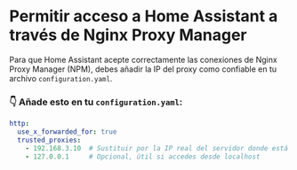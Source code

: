 # Permitir acceso a Home Assistant a través de Nginx Proxy Manager

Para que Home Assistant acepte correctamente las conexiones de Nginx Proxy Manager (NPM), debes añadir la IP del proxy como confiable en tu archivo `configuration.yaml`.

### 👇 Añade esto en tu `configuration.yaml`:

```yaml
http:
  use_x_forwarded_for: true
  trusted_proxies:
    - 192.168.3.10  # Sustituir por la IP real del servidor donde está instalado NPM (NO la IP del contenedor Docker)
    - 127.0.0.1     # Opcional, útil si accedes desde localhost
